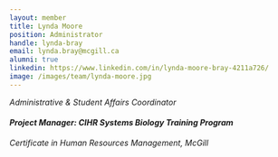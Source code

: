 ```yaml
---
layout: member
title: Lynda Moore
position: Administrator
handle: lynda-bray
email: lynda.bray@mcgill.ca
alumni: true
linkedin: https://www.linkedin.com/in/lynda-moore-bray-4211a726/
image: /images/team/lynda-moore.jpg
---
```



<em>Administrative &amp; Student Affairs Coordinator</em>
<h4><em>Project Manager: CIHR Systems Biology Training Program</em></h4>
<em>Certificate in Human Resources Management, McGill</em>
